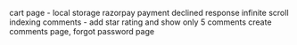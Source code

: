 cart page - local storage
razorpay payment declined response
infinite scroll indexing
comments - add star rating and show only 5 comments
create comments page, forgot  password page